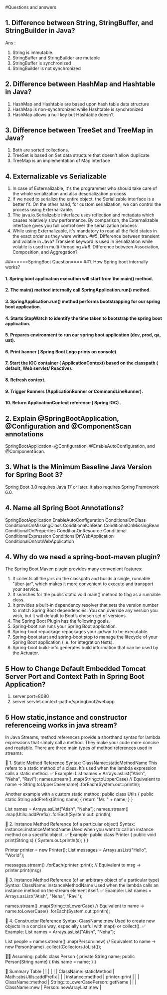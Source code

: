 #Questions and answers
## 1. Difference between String, StringBuffer, and StringBuilder in Java?
Ans :
1. String is immutable.
2. StringBuffer and StringBuilder are mutable
3. StringBuffer is synchronized
4. StringBuilder is not synchronized

## 2. Difference between HashMap and Hashtable in Java? 
1. HashMap and Hashtable are based upon hash table data structure
2. HashMap is non-synchronized while Hashtable is synchronized
3. HashMap allows a null key but Hashtable doesn't
## 3. Difference between TreeSet and TreeMap in Java? 
1. Both are sorted collections.
2. TreeSet is based on Set data structure that doesn't allow duplicate
3. TreeMap is an implementation of Map interface

## 4. Externalizable vs Serializable
1. In case of Externalizable, it's the programmer who should take care of the whole serialization and also deserialization process
2. If we need to serialize the entire object, the Serializable interface is a better fit. On the other hand, for custom serialization, we can control the process using Externalizable.
3. The java.io.Serializable interface uses reflection and metadata which causes relatively slow performance. By comparison, the Externalizable interface gives you full control over the serialization process
4. While using Externalizable, it's mandatory to read all the field states in the exact order as they were written.
##5. Difference between transient and volatile in Java?
Transient keyword is used in Serialization while volatile is used in multi-threading
##6. Difference between Association, Composition, and Aggregation?


##======SpringBoot Question====
##1. How Spring boot internally works?
#### 1. Spring boot application execution will start from the main() method.
#### 2. The main() method internally call SpringApplication.run() method.
#### 3. SpringApplication.run() method performs bootstrapping for our spring boot application.
#### 4. Starts StopWatch to identify the time taken to bootstrap the spring boot application.
#### 5. Prepares environment to run our spring boot application (dev, prod, qa, uat).
#### 6. Print banner ( Spring Boot Logo prints on console).
#### 7. Start the IOC container ( ApplicationContext) based on the classpath ( default, Web servlet/ Reactive).
#### 8. Refresh context.
#### 9. Trigger Runners (ApplicationRunner or CommandLineRunner).
#### 10. Return ApplicationContext reference ( Spring IOC) .

## 2. Explain @SpringBootApplication, @Configuration and @ComponentScan annotations
SpringBootApplication=@Configuration, @EnableAutoConfiguration, and @ComponentScan.

## 3. What Is the Minimum Baseline Java Version for Spring Boot 3?
Spring Boot 3.0 requires Java 17 or later. It also requires Spring Framework 6.0.
## 4. Name all Spring Boot Annotations?
SpringBootApplication
EnableAutoConfiguration
ConditionalOnClass
ConditionalOnMissingClass
ConditionalOnBean
ConditionalOnMissingBean
ConditionalOnProperties
ConditionOnResource
Conditional
ConditionalExpression
ConditionalOnWebApplication
ConditionalOnNotWebApplication
## 4. Why do we need a spring-boot-maven plugin?

The Spring Boot Maven plugin provides many convenient features:
1. It collects all the jars on the classpath and builds a single, runnable "über-jar", which makes it more convenient to execute and transport your service.
2. It searches for the public static void main() method to flag as a runnable class.
3. It provides a built-in dependency resolver that sets the version number to match Spring Boot dependencies. You can override any version you wish, but it will default to Boot’s chosen set of versions.
4. The Spring Boot Plugin has the following goals.
5. Spring-boot:run runs your Spring Boot application.
6. Spring-boot:repackage repackages your jar/war to be executable.
7. Spring-boot:start and spring-boot:stop to manage the lifecycle of your Spring Boot application (i.e. for integration tests).
9. Spring-boot:build-info generates build information that can be used by the Actuator.

## 5 How to Change Default Embedded Tomcat Server Port and Context Path in Spring Boot Application?
1. server.port=8080
2. server.servlet.context-path=/springboot2webapp

## 5 How static,instance and constructor referenceing works in java stream?
In Java Streams, method references provide a shorthand syntax for lambda expressions that simply call a method. They make your code more concise and readable. There are three main types of method references used in streams:

🔹 1. Static Method Reference
Syntax: ClassName::staticMethodName
This refers to a static method of a class. It’s used when the lambda expression calls a static method.
✅ Example:
List<String> names = Arrays.asList("Atish", "Neha", "Ravi");
names.stream()
     .map(String::toUpperCase) // Equivalent to name -> String.toUpperCase(name)
     .forEach(System.out::println);


Another example with a custom static method:
public class Utils {
    public static String addPrefix(String name) {
        return "Mr. " + name;
    }
}

List<String> names = Arrays.asList("Atish", "Neha");
names.stream()
     .map(Utils::addPrefix)
     .forEach(System.out::println);



🔹 2. Instance Method Reference (of a particular object)
Syntax: instance::instanceMethodName
Used when you want to call an instance method on a specific object.
✅ Example:
public class Printer {
    public void print(String s) {
        System.out.println(s);
    }
}

Printer printer = new Printer();
List<String> messages = Arrays.asList("Hello", "World");

messages.stream()
        .forEach(printer::print); // Equivalent to msg -> printer.print(msg)



🔹 3. Instance Method Reference (of an arbitrary object of a particular type)
Syntax: ClassName::instanceMethodName
Used when the lambda calls an instance method on the stream element itself.
✅ Example:
List<String> names = Arrays.asList("Atish", "Neha", "Ravi");

names.stream()
     .map(String::toLowerCase) // Equivalent to name -> name.toLowerCase()
     .forEach(System.out::println);



🔹 4. Constructor Reference
Syntax: ClassName::new
Used to create new objects in a concise way, especially useful with map() or collect().
✅ Example:
List<String> names = Arrays.asList("Atish", "Neha");

List<Person> people = names.stream()
                           .map(Person::new) // Equivalent to name -> new Person(name)
                           .collect(Collectors.toList());


Assuming:
public class Person {
    private String name;
    public Person(String name) {
        this.name = name;
    }
}



🧠 Summary Table
|  |  |  | 
|  | ClassName::staticMethod | Math::absUtils::addPrefix | 
|  | instance::method | printer::print | 
|  | ClassName::method | String::toLowerCasePerson::getName | 
|  | ClassName::new | Person::newArrayList::new | 


